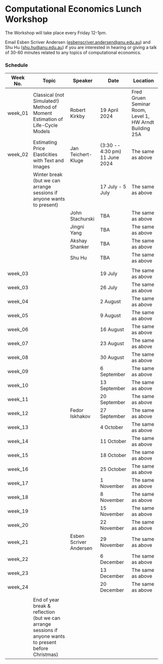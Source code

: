 # Computational Economics Lunch Workshop

The Workshop will take place every Friday 12-1pm.

Email Esben Scriver Andersen ([esbenscriver.andersen@anu.edu.au](mailto:esbenscriver.andersen@anu.edu.au)) and Shu Hu ([shu.hu@anu.edu.au](mailto:shu.hu@anu.edu.au)) if you are interested in hearing or giving a talk of 30-60 minutes related to any topics of computational economics.

### Schedule

| Week No. | Topic                                                       | Speaker                                                     | Date              | Location                                                   |
| -------- | ------------------------------------------------------------ | ------------------------------------------------------------ | ----------------- | ------------------------------------------------------- |
| week_01 | Classical (not Simulated!) Method of Moment Estimation of Life-Cycle Models | Robert Kirkby | 19 April 2024 | Fred Gruen Seminar Room, Level 1, HW Arndt Building 25A |
| week_02  | Estimating Price Elasticities with Text and Images | Jan Teichert-Kluge |  (3:30 -- 4:30 pm) 11 June 2024    | The same as above                                       |
|  | Winter break (but we can arrange sessions if anyone wants to present) | | 17 July - 5 July | The same as above |
|  |  | John Stachurski | TBA | The same as above |
|  |  | Jingni Yang | TBA | The same as above |
|  |  | Akshay Shanker | TBA | The same as above |
|  |  | Shu Hu | TBA | The same as above |
| | |  |  |  |
| week_03 | | | 19 July | The same as above |
| week_03 |  | | 26 July | The same as above |
| week_04 |  | | 2 August | The same as above |
| week_05 |  | | 9 August | The same as above |
| week_06 |  | | 16 August | The same as above |
| week_07 |  | | 23 August | The same as above |
| week_08 |  | | 30 August | The same as above |
| week_09 |  | | 6 September | The same as above |
| week_10 |  | | 13 September | The same as above |
| week_11 |  | | 20 September | The same as above |
| week_12 |  | Fedor Iskhakov | 27 September | The same as above |
| week_13 |  | | 4 October | The same as above |
| week_14 | | | 11 October | The same as above |
| week_15 | | | 18 October | The same as above |
| week_16 | | | 25 October | The same as above |
| week_17 | | | 1 November | The same as above |
| week_18 | | | 8 November | The same as above |
| week_19 | | | 15 November | The same as above |
| week_20 | |  | 22 November | The same as above |
| week_21 | | Esben Scriver Andersen | 29 November | The same as above |
| week_22 | |  | 6 December | The same as above |
| week_23 | |  | 13 December | The same as above |
| week_24 | |  | 20 December | The same as above |
|  | |  |  |  |
| | End of year break & reflection (but we can arrange sessions if anyone wants to present before Christmas) | | | |
